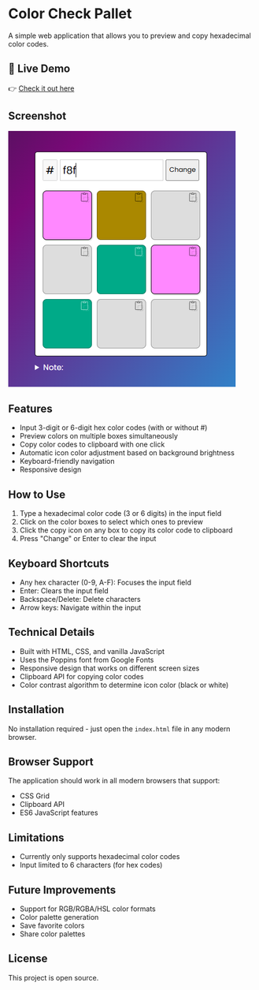 # Color Check Pallet

A simple web application that allows you to preview and copy hexadecimal color codes.

## 🔗 Live Demo

👉 [Check it out here](https://13-harini.github.io/mini-projects/02%20color%20palate/)

## Screenshot

![Color Check Pallet Screenshot](image.png)

## Features

- Input 3-digit or 6-digit hex color codes (with or without #)
- Preview colors on multiple boxes simultaneously
- Copy color codes to clipboard with one click
- Automatic icon color adjustment based on background brightness
- Keyboard-friendly navigation
- Responsive design

## How to Use

1. Type a hexadecimal color code (3 or 6 digits) in the input field
2. Click on the color boxes to select which ones to preview
3. Click the copy icon on any box to copy its color code to clipboard
4. Press "Change" or Enter to clear the input

## Keyboard Shortcuts

- Any hex character (0-9, A-F): Focuses the input field
- Enter: Clears the input field
- Backspace/Delete: Delete characters
- Arrow keys: Navigate within the input

## Technical Details

- Built with HTML, CSS, and vanilla JavaScript
- Uses the Poppins font from Google Fonts
- Responsive design that works on different screen sizes
- Clipboard API for copying color codes
- Color contrast algorithm to determine icon color (black or white)

## Installation

No installation required - just open the `index.html` file in any modern browser.

## Browser Support

The application should work in all modern browsers that support:

- CSS Grid
- Clipboard API
- ES6 JavaScript features

## Limitations

- Currently only supports hexadecimal color codes
- Input limited to 6 characters (for hex codes)

## Future Improvements

- Support for RGB/RGBA/HSL color formats
- Color palette generation
- Save favorite colors
- Share color palettes

## License

This project is open source.
